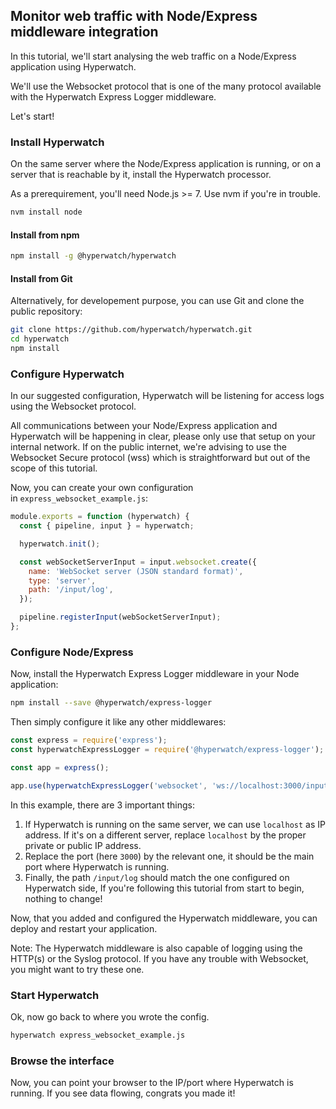 ## Monitor web traffic with Node/Express middleware integration

In this tutorial, we'll start analysing the web traffic on a Node/Express application using Hyperwatch.

We'll use the Websocket protocol that is one of the many protocol available with the Hyperwatch Express Logger middleware.

Let's start!

### Install Hyperwatch

On the same server where the Node/Express application is running, or on a server that is reachable by it, install the Hyperwatch processor.

As a prerequirement, you'll need Node.js &gt;= 7. Use nvm if you're in trouble.

```bash
nvm install node
```

#### Install from npm

```bash
npm install -g @hyperwatch/hyperwatch
```

#### Install from Git

Alternatively, for developement purpose, you can use Git and clone the public repository:

```bash
git clone https://github.com/hyperwatch/hyperwatch.git
cd hyperwatch
npm install
```

### Configure Hyperwatch

In our suggested configuration, Hyperwatch will be listening for access logs using the Websocket protocol.

All communications between your Node/Express application and Hyperwatch will be happening in clear, please only use that setup on your internal network. If on the public internet, we're advising to use the Websocket Secure protocol (wss) which is straightforward but out of the scope of this tutorial.

Now, you can create your own configuration in `express_websocket_example.js`:

```javascript
module.exports = function (hyperwatch) {
  const { pipeline, input } = hyperwatch;

  hyperwatch.init();

  const webSocketServerInput = input.websocket.create({
    name: 'WebSocket server (JSON standard format)',
    type: 'server',
    path: '/input/log',
  });

  pipeline.registerInput(webSocketServerInput);
};
```

### Configure Node/Express

Now, install the Hyperwatch Express Logger middleware in your Node application:

```bash
npm install --save @hyperwatch/express-logger
```

Then simply configure it like any other middlewares:

```javascript
const express = require('express');
const hyperwatchExpressLogger = require('@hyperwatch/express-logger');

const app = express();

app.use(hyperwatchExpressLogger('websocket', 'ws://localhost:3000/input/log'));
```

In this example, there are 3 important things:

1. If Hyperwatch is running on the same server, we can use `localhost` as IP address.
   If it's on a different server, replace `localhost` by the proper private or public IP address.
2. Replace the port (here `3000`) by the relevant one, it should be the main port where Hyperwatch is running.
3. Finally, the path `/input/log` should match the one configured on Hyperwatch side, If you're following this tutorial from start to begin, nothing to change!

Now, that you added and configured the Hyperwatch middleware, you can deploy and restart your application.

Note: The Hyperwatch middleware is also capable of logging using the HTTP(s) or the Syslog protocol. If you have any trouble with Websocket, you might want to try these one.

### Start Hyperwatch

Ok, now go back to where you wrote the config.

```bash
hyperwatch express_websocket_example.js
```

### Browse the interface

Now, you can point your browser to the IP/port where Hyperwatch is running. If you see data flowing, congrats you made it!

